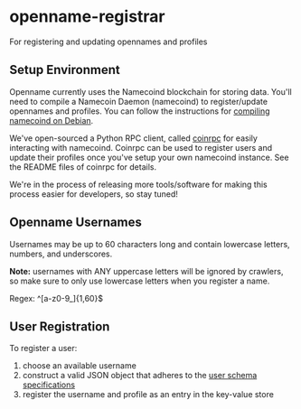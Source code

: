 openname-registrar
==================

For registering and updating opennames and profiles

## Setup Environment 

Openname currently uses the Namecoind blockchain for storing data. You'll need to compile a Namecoin Daemon (namecoind) to register/update opennames and profiles. You can follow the instructions for [compiling namecoind on Debian](https://github.com/opennamesystem/openname-registrar/blob/master/doc/build-debian.md). 

We've open-sourced a Python RPC client, called [coinrpc](https://github.com/opennamesystem/coinrpc) for easily interacting with namecoind. Coinrpc can be used to register users and update their profiles once you've setup your own namecoind instance. See the README files of coinrpc for details.

We're in the process of releasing more tools/software for making this process easier for developers, so stay tuned!

## Openname Usernames

Usernames may be up to 60 characters long and contain lowercase letters, numbers, and underscores.

**Note:** usernames with ANY uppercase letters will be ignored by crawlers, so make sure to only use lowercase letters when you register a name.

Regex: ^[a-z0-9_]{1,60}$

## User Registration

To register a user:

1. choose an available username
2. construct a valid JSON object that adheres to the [user schema specifications](https://github.com/opennamesystem/openname-specifications#schema)
3. register the username and profile as an entry in the key-value store
